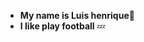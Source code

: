 - **My name is Luis henrique**💭
- **I like play football** 💤

<!---
riquekzx/riquekzx is a ✨ special ✨ repository because its `README.md` (this file) appears on your GitHub profile.
You can click the Preview link to take a look at your changes.
--->
